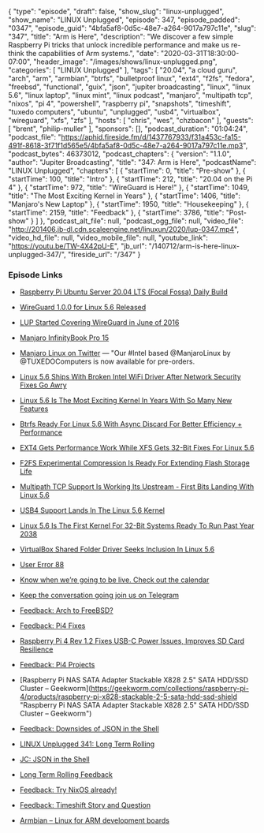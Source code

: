 {
  "type": "episode",
  "draft": false,
  "show_slug": "linux-unplugged",
  "show_name": "LINUX Unplugged",
  "episode": 347,
  "episode_padded": "0347",
  "episode_guid": "4bfa5af8-0d5c-48e7-a264-9017a797c11e",
  "slug": "347",
  "title": "Arm is Here",
  "description": "We discover a few simple Raspberry Pi tricks that unlock incredible performance and make us re-think the capabilities of Arm systems.",
  "date": "2020-03-31T18:30:00-07:00",
  "header_image": "/images/shows/linux-unplugged.png",
  "categories": [
    "LINUX Unplugged"
  ],
  "tags": [
    "20.04",
    "a cloud guru",
    "arch",
    "arm",
    "armbian",
    "btrfs",
    "bulletproof linux",
    "ext4",
    "f2fs",
    "fedora",
    "freebsd",
    "functional",
    "guix",
    "json",
    "jupiter broadcasting",
    "linux",
    "linux 5.6",
    "linux laptop",
    "linux mint",
    "linux podcast",
    "manjaro",
    "multipath tcp",
    "nixos",
    "pi 4",
    "powershell",
    "raspberry pi",
    "snapshots",
    "timeshift",
    "tuxedo computers",
    "ubuntu",
    "unplugged",
    "usb4",
    "virtualbox",
    "wireguard",
    "xfs",
    "zfs"
  ],
  "hosts": [
    "chris",
    "wes",
    "chzbacon"
  ],
  "guests": [
    "brent",
    "philip-muller"
  ],
  "sponsors": [],
  "podcast_duration": "01:04:24",
  "podcast_file": "https://aphid.fireside.fm/d/1437767933/f31a453c-fa15-491f-8618-3f71f1d565e5/4bfa5af8-0d5c-48e7-a264-9017a797c11e.mp3",
  "podcast_bytes": 46373012,
  "podcast_chapters": {
    "version": "1.1.0",
    "author": "Jupiter Broadcasting",
    "title": "347: Arm is Here",
    "podcastName": "LINUX Unplugged",
    "chapters": [
      {
        "startTime": 0,
        "title": "Pre-show"
      },
      {
        "startTime": 100,
        "title": "Intro"
      },
      {
        "startTime": 212,
        "title": "20.04 on the Pi 4"
      },
      {
        "startTime": 972,
        "title": "WireGuard is Here!"
      },
      {
        "startTime": 1049,
        "title": "The Most Exciting Kernel in Years"
      },
      {
        "startTime": 1406,
        "title": "Manjaro's New Laptop"
      },
      {
        "startTime": 1950,
        "title": "Housekeeping"
      },
      {
        "startTime": 2159,
        "title": "Feedback"
      },
      {
        "startTime": 3786,
        "title": "Post-show"
      }
    ]
  },
  "podcast_alt_file": null,
  "podcast_ogg_file": null,
  "video_file": "http://201406.jb-dl.cdn.scaleengine.net/linuxun/2020/lup-0347.mp4",
  "video_hd_file": null,
  "video_mobile_file": null,
  "youtube_link": "https://youtu.be/TW-4X42pU-E",
  "jb_url": "/140712/arm-is-here-linux-unplugged-347/",
  "fireside_url": "/347"
}


### Episode Links

  * [Raspberry Pi Ubuntu Server 20.04 LTS (Focal Fossa) Daily Build](http://cdimage.ubuntu.com/ubuntu-server/daily-preinstalled/current/ "Raspberry Pi Ubuntu Server 20.04 LTS \(Focal Fossa\) Daily Build")
  * [WireGuard 1.0.0 for Linux 5.6 Released ](https://lore.kernel.org/wireguard/CAHmME9qOpDeraWo5rM31EWQW574KEduRBTL-+0A2ZyqBNDeYkg@mail.gmail.com/T/#u "WireGuard 1.0.0 for Linux 5.6 Released
")

  * [LUP Started Covering WireGuard in June of 2016](https://linuxunplugged.com/151 "LUP Started Covering WireGuard in June of 2016")
  * [Manjaro InfinityBook Pro 15](https://www.tuxedocomputers.com/en/Linux-Hardware/Linux-Notebooks/15-16-inch/Manjaro-InfinityBook-Pro-15.tuxedo "Manjaro InfinityBook Pro 15")
  * [Manjaro Linux on Twitter](https://twitter.com/ManjaroLinux/status/1244343128758288385 "Manjaro Linux on Twitter") — "Our #Intel based @ManjaroLinux by @TUXEDOComputers is now available for pre-orders.
  * [Linux 5.6 Ships With Broken Intel WiFi Driver After Network Security Fixes Go Awry ](https://www.phoronix.com/scan.php?page=news_item&px=Linux-5.6-Broken-Intel-IWLWIFI "Linux 5.6 Ships With Broken Intel WiFi Driver After Network Security Fixes Go Awry
")

  * [Linux 5.6 Is The Most Exciting Kernel In Years With So Many New Features](https://www.phoronix.com/scan.php?page=article&item=linux-56-features&num=1 "Linux 5.6 Is The Most Exciting Kernel In Years With So Many New Features")
  * [Btrfs Ready For Linux 5.6 With Async Discard For Better Efficiency + Performance](https://www.phoronix.com/scan.php?page=news_item&px=Btrfs-Changes-For-Linux-5.6 "Btrfs Ready For Linux 5.6 With Async Discard For Better Efficiency + Performance")
  * [EXT4 Gets Performance Work While XFS Gets 32-Bit Fixes For Linux 5.6](https://www.phoronix.com/scan.php?page=news_item&px=EXT4-XFS-IO-uring-Linux-5.6 "EXT4 Gets Performance Work While XFS Gets 32-Bit Fixes For Linux 5.6")
  * [F2FS Experimental Compression Is Ready For Extending Flash Storage Life](https://www.phoronix.com/scan.php?page=news_item&px=F2FS-Compression-5.6-Landing "F2FS Experimental Compression Is Ready For Extending Flash Storage Life")
  * [Multipath TCP Support Is Working Its Upstream - First Bits Landing With Linux 5.6](https://www.phoronix.com/scan.php?page=news_item&px=Linux-5.6-Starts-Multipath-TCP "Multipath TCP Support Is Working Its Upstream - First Bits Landing With Linux 5.6")
  * [USB4 Support Lands In The Linux 5.6 Kernel](https://www.phoronix.com/scan.php?page=news_item&px=USB4-Hits-Linux-5.6 "USB4 Support Lands In The Linux 5.6 Kernel")
  * [Linux 5.6 Is The First Kernel For 32-Bit Systems Ready To Run Past Year 2038](https://www.phoronix.com/scan.php?page=news_item&px=Linux-5.6-32-bit-Past-Y2038 "Linux 5.6 Is The First Kernel For 32-Bit Systems Ready To Run Past Year 2038")
  * [VirtualBox Shared Folder Driver Seeks Inclusion In Linux 5.6](https://www.phoronix.com/scan.php?page=news_item&px=VirtualBox-Shared-Folder-5.6 "VirtualBox Shared Folder Driver Seeks Inclusion In Linux 5.6")
  * [User Error 88 ](https://www.jupiterbroadcasting.com/140607/well-actually-user-error-88/ "User Error 88
")

  * [Know when we’re going to be live. Check out the calendar](https://www.jupiterbroadcasting.com/release-calendar/ "Know when we’re going to be live. Check out the calendar")
  * [Keep the conversation going join us on Telegram](https://jupiterbroadcasting.com/telegram "Keep the conversation going join us on Telegram")
  * [Feedback: Arch to FreeBSD?](https://slexy.org/view/s2qQEWy5JN "Feedback: Arch to FreeBSD?")
  * [Feedback: Pi4 Fixes](https://slexy.org/view/s23nZO1YUu "Feedback: Pi4 Fixes")
  * [Raspberry Pi 4 Rev 1.2 Fixes USB-C Power Issues, Improves SD Card Resilience](https://www.cnx-software.com/2020/02/24/raspberry-pi-4-rev-1-2-fixes-usb-c-power-issues-improves-sd-card-resilience/ "Raspberry Pi 4 Rev 1.2 Fixes USB-C Power Issues, Improves SD Card Resilience")
  * [Feedback: Pi4 Projects](https://slexy.org/view/s23rHKnk2v "Feedback: Pi4 Projects")
  * [Raspberry Pi NAS SATA Adapter Stackable X828 2.5" SATA HDD/SSD Cluster – Geekworm](https://geekworm.com/collections/raspberry-pi-4/products/raspberry-pi-x828-stackable-2-5-sata-hdd-ssd-shield "Raspberry Pi NAS SATA Adapter Stackable X828 2.5" SATA HDD/SSD Cluster – Geekworm")
  * [Feedback: Downsides of JSON in the Shell](https://slexy.org/view/s21nAVe4Xx "Feedback: Downsides of JSON in the Shell")
  * [LINUX Unplugged 341: Long Term Rolling](https://linuxunplugged.com/341 "LINUX Unplugged 341: Long Term Rolling")
  * [JC: JSON in the Shell](https://github.com/kellyjonbrazil/jc "JC: JSON in the Shell")
  * [Long Term Rolling Feedback](https://slexy.org/view/s2Bb1TuTIm "Long Term Rolling Feedback")
  * [Feedback: Try NixOS already!](https://slexy.org/view/s2IKaEga8H "Feedback: Try NixOS already!")
  * [Feedback: Timeshift Story and Question](https://slexy.org/view/s20NYh6dOb "Feedback: Timeshift Story and Question")
  * [Armbian – Linux for ARM development boards](https://www.armbian.com/ "Armbian – Linux for ARM development boards")



